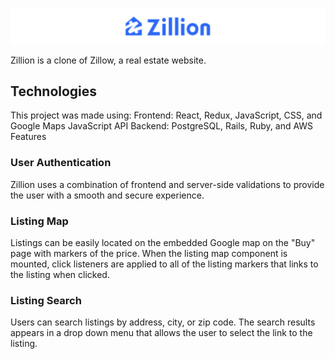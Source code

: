 ![Alt Text](readmelogo.png)

Zillion is a clone of Zillow, a real estate website.

## Technologies
This project was made using:
Frontend: React, Redux, JavaScript, CSS, and Google Maps JavaScript API
Backend: PostgreSQL, Rails, Ruby, and AWS
Features
### User Authentication
Zillion uses a combination of frontend and server-side validations to provide the user with a smooth and secure experience.

### Listing Map
Listings can be easily located on the embedded Google map on the "Buy" page with markers of the price. When the listing map component is mounted, click listeners are applied to all of the listing markers that links to the listing when clicked.

### Listing Search
Users can search listings by address, city, or zip code. The search results appears in a drop down menu that allows the user to select the link to the listing.